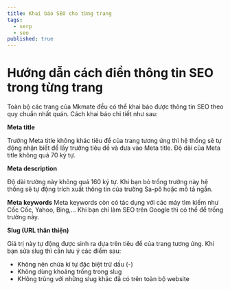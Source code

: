 ```yaml
---
title: Khai báo SEO cho từng trang
tags:
  - serp
  - seo
published: true
---
```

# Hướng dẫn cách điền thông tin SEO trong từng trang

Toàn bộ các trang của Mkmate đều có thể khai báo được thông tin SEO theo quy chuẩn nhất quán. Cách khai báo chi tiết như sau:

**Meta title**

Trường Meta title không khác tiêu đề của trang tương ứng thì hệ thống sẽ tự động nhận biết để lấy trường tiêu đề và đưa vào Meta title. Độ dài của Meta title không quá 70 ký tự.

**Meta description**

Độ dài trường này không quá 160 ký tự. Khi bạn bỏ trống trường này hệ thống sẽ tự động trích xuất thông tin của trường Sa-pô hoặc mô tả ngắn.

**Meta keywords**
Meta keywords còn có tác dụng với các máy tìm kiếm như Cốc Cốc, Yahoo, Bing,... Khi bạn chỉ làm SEO trên Google thì có thể để trống trường này.

**Slug (URL thân thiện)**

Giá trị này tự động được sinh ra dựa trên tiêu đề của trang tương ứng. Khi bạn sửa slug thì cần lưu ý các điểm sau:
- Không nên chứa kí tự đặc biệt trừ dấu (-)
- Không dùng khoảng trống trong slug
- KHông trùng với những slug khác đã có trên toàn bộ website